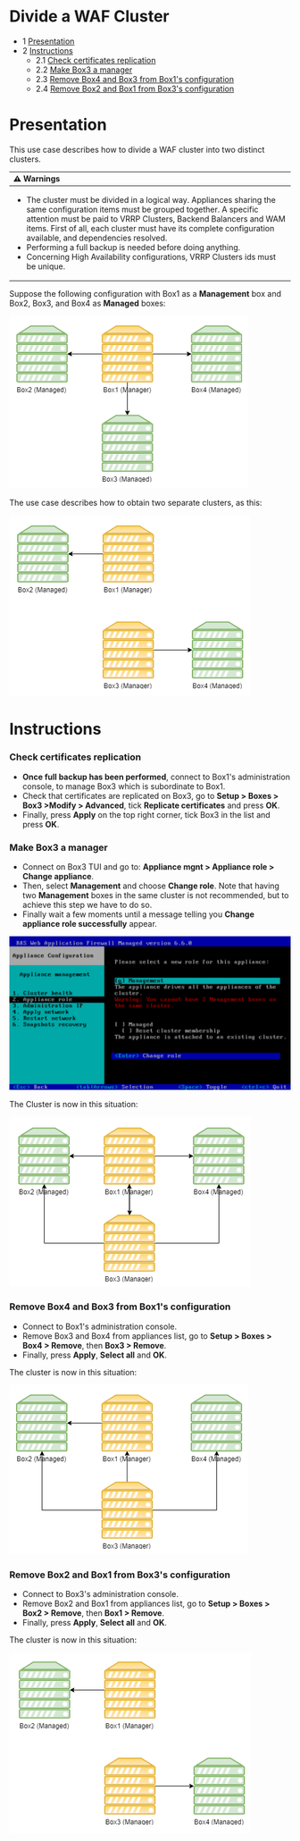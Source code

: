 Divide a WAF Cluster
====================

* 1 [Presentation](#presentation)
* 2 [Instructions](#instructions)
	* 2.1 [Check certificates replication](#check-certificates-replication)
	* 2.2 [Make Box3 a manager](#make-box3-a-manager)
	* 2.3 [Remove Box4 and Box3 from Box1's configuration](#remove-box4-and-box3-from-box1s-configuration)
	* 2.4 [Remove Box2 and Box1 from Box3's configuration](#remove-box2-and-box1-from-box3s-configuration)

Presentation
============

This use case describes how to divide a WAF cluster into two distinct clusters.

| :warning: Warnings|
|:------------------|
|<ul><li>The cluster must be divided in a logical way. Appliances sharing the same configuration items must be grouped together. A specific attention must be paid to VRRP Clusters, Backend Balancers and WAM items. First of all, each cluster must have its complete configuration available, and dependencies resolved.</li><li>Performing a full backup is needed before doing anything.</li><li>Concerning High Availability configurations, VRRP Clusters ids must be unique.</li></ul>|

Suppose the following configuration with Box1 as a **Management** box and Box2, Box3, and Box4 as **Managed** boxes:

![](./attachments/Dividing_a_WAF_Cluster-1.png)

The use case describes how to obtain two separate clusters, as this:

![](./attachments/Dividing_a_WAF_Cluster-final.png)

Instructions
============

### Check certificates replication

* **Once full backup has been performed**, connect to Box1's administration console, to manage Box3 which is subordinate to Box1.
* Check that certificates are replicated on Box3, go to **Setup > Boxes > Box3 >Modify > Advanced**, tick **Replicate certificates** and press **OK**.
* Finally, press **Apply** on the top right corner, tick Box3 in the list and press **OK**.

### Make Box3 a manager

* Connect on Box3 TUI and go to: **Appliance mgnt > Appliance role > Change appliance**.
* Then, select **Management** and choose **Change role**. Note that having two **Management** boxes in the same cluster is not recommended, but to achieve this step we have to do so.
* Finally wait a few moments until a message telling you **Change appliance role successfully** appear.

![](./attachments/change_role.png)

The Cluster is now in this situation:

![](./attachments/Dividing_a_WAF_Cluster-2.png)

### Remove Box4 and Box3 from Box1's configuration

* Connect to Box1's administration console.
* Remove Box3 and Box4 from appliances list, go to **Setup > Boxes > Box4 > Remove**, then **Box3 > Remove**.
* Finally, press **Apply**, **Select all** and **OK**.

The cluster is now in this situation:

![](./attachments/Dividing_a_WAF_Cluster-4.png)

### Remove Box2 and Box1 from Box3's configuration

* Connect to Box3's administration console.
* Remove Box2 and Box1 from appliances list, go to **Setup > Boxes > Box2 > Remove**, then **Box1 > Remove**.
* Finally, press **Apply**, **Select all** and **OK**.

The cluster is now in this situation:

![](./attachments/Dividing_a_WAF_Cluster-3.png)
